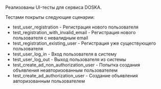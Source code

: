Реализованы UI-тесты для сервиса DOSKA.

Тестами покрыты следующие сценарии:
- test_user_registration - Регистрация нового пользователя
- test_registration_with_invalid_email - Регистрация нового пользователя с невалидным email
- test_registration_existing_user - Регистрация уже существующего пользователя
- test_user_log_in - Вход пользователя в систему
- test_user_log_out - Выход пользователя из системы
- test_create_ad_non_authorization_user - Попытка создания объявления неавторизованным пользователем
- test_create_ad_authorization_user - Создание объявления авторизованным пользователем

